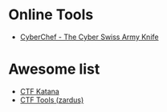 # Online Tools
* [CyberChef - The Cyber Swiss Army Knife](https://gchq.github.io/CyberChef/)

# Awesome list
* [CTF Katana](https://github.com/JohnHammond/ctf-katana)
* [CTF Tools (zardus)](https://github.com/zardus/ctf-tools)
